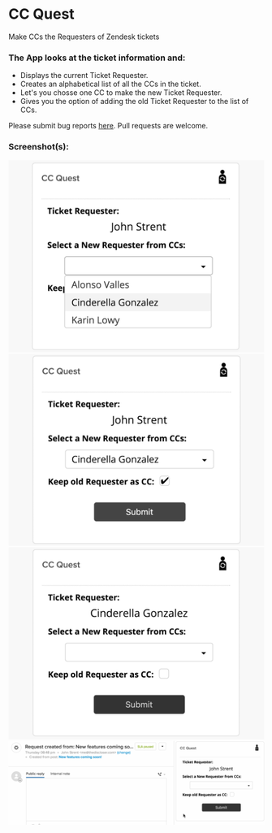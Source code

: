# CC Quest

Make CCs the Requesters of Zendesk tickets 

### The App looks at the ticket information and:

* Displays the current Ticket Requester.
* Creates an alphabetical list of all the CCs in the ticket.
* Let's you chosse one CC to make the new Ticket Requester.
* Gives you the option of adding the old Ticket Requester to the list of CCs.

Please submit bug reports [here](https://github.com/aculligan/CC_Quest/issues). Pull requests are welcome.

### Screenshot(s):
![Screenshot 1](assets/screenshot-1.png)
![Screenshot 2](assets/screenshot-2.png)
![Screenshot 3](assets/screenshot-3.png)
![Screenshot 4](assets/working.gif)
